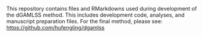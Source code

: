 This repository contains files and RMarkdowns used during development of the dGAMLSS method. This includes development code, analyses, and manuscript preparation files. For the final method, please see: https://github.com/hufengling/dgamlss
